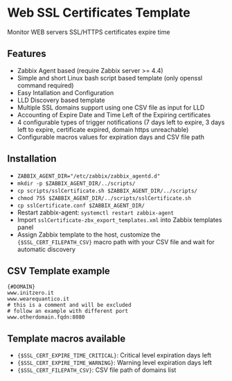 # Web SSL Certificates Template
Monitor WEB servers SSL/HTTPS certificates expire time

## Features
- Zabbix Agent based (require Zabbix server >= 4.4)
- Simple and short Linux bash script based template (only openssl command required)
- Easy Intallation and Configuration
- LLD Discovery based template
- Multiple SSL domains support using one CSV file as input for LLD
- Accounting of Expire Date and Time Left of the Expiring certificates
- 4 configurable types of trigger notifications (7 days left to expire, 3 days left to expire, certificate expired, domain https unreachable)
- Configurable macros values for expiration days and CSV file path

## Installation
- `ZABBIX_AGENT_DIR="/etc/zabbix/zabbix_agentd.d"`
- `mkdir -p $ZABBIX_AGENT_DIR/../scripts/`
- `cp scripts/sslCertificate.sh $ZABBIX_AGENT_DIR/../scripts/`
- `chmod 755 $ZABBIX_AGENT_DIR/../scripts/sslCertificate.sh`
- `cp sslCertificate.conf $ZABBIX_AGENT_DIR/`
- Restart zabbix-agent: `systemctl restart zabbix-agent `
- Import `sslCertificate-zbx_export_templates.xml` into Zabbix templates panel
- Assign Zabbix template to the host, customize the `{$SSL_CERT_FILEPATH_CSV}` macro path with your CSV file and wait for automatic discovery

## CSV Template example

```/etc/zabbix/ssl-domains.csv
{#DOMAIN}
www.initzero.it
www.wearequantico.it
# this is a comment and will be excluded
# follow an example with different port
www.otherdomain.fqdn:8080
```

## Template macros available
- `{$SSL_CERT_EXPIRE_TIME_CRITICAL}`: Critical level expiration days left
- `{$SSL_CERT_EXPIRE_TIME_WARNING}`: Warning level expiration days left
- `{$SSL_CERT_FILEPATH_CSV}`: CSV file path of domains list
